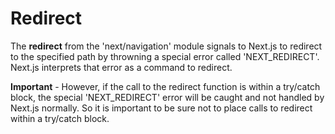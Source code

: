 # Redirect

The **redirect** from the 'next/navigation' module signals to Next.js to redirect to the specified path by throwning a special error called 'NEXT_REDIRECT'. Next.js interprets that error as a command to redirect.

**Important** - However, if the call to the redirect function is within a try/catch block, the special 'NEXT_REDIRECT' error will be caught and not handled by Next.js normally. So it is important to be sure not to place calls to redirect within a try/catch block.
